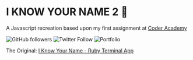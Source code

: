 ﻿

# I KNOW YOUR NAME 2 :robot:

A Javascript recreation based upon my first assignment at [Coder Academy](https://coderacademy.edu.au/)

![GitHub followers](https://img.shields.io/github/followers/alexleybourne?style=flat&logo=github) ![Twitter Follow](https://img.shields.io/twitter/follow/AlexLeybourne?&style=flat&logo=twitter&logoColor=white) ![Portfolio](https://img.shields.io/badge/Portfolio-AlexLeybourne.com%20-blue?style=flat&logo=google-chrome&logoColor=white&link=http://alexleybourne.com)



The Original: 
[I Know Your Name - Ruby Terminal App](https://github.com/alexleybourne/I_Know_Your_Name)


